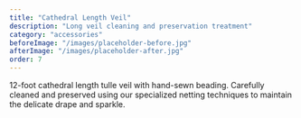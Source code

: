 ```yaml
---
title: "Cathedral Length Veil"
description: "Long veil cleaning and preservation treatment"
category: "accessories"
beforeImage: "/images/placeholder-before.jpg"
afterImage: "/images/placeholder-after.jpg"
order: 7
---
```


12-foot cathedral length tulle veil with hand-sewn beading. Carefully cleaned and preserved using our specialized netting techniques to maintain the delicate drape and sparkle.
